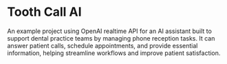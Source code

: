 # Tooth Call AI
An example project using OpenAI realtime API for an AI assistant built to support dental practice teams by managing phone reception tasks. 
It can answer patient calls, schedule appointments, and provide essential information, helping streamline workflows and improve patient satisfaction.